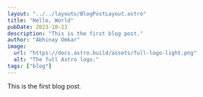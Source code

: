 ```yaml
---
layout: "../../layouts/BlogPostLayout.astro"
title: "Hello, World"
pubDate: 2023-10-23
description: "This is the first blog post."
author: "Abhinay Omkar"
image:
  url: "https://docs.astro.build/assets/full-logo-light.png"
  alt: "The full Astro logo."
tags: ["blog"]
---
```


This is the first blog post.
